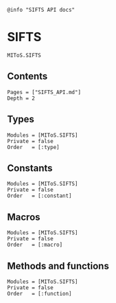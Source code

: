 ```@setup log
@info "SIFTS API docs"
```

# SIFTS

```@docs
MIToS.SIFTS
```

## Contents

```@contents
Pages = ["SIFTS_API.md"]
Depth = 2
```  

## Types

```@autodocs
Modules = [MIToS.SIFTS]
Private = false
Order   = [:type]
```

## Constants

```@autodocs
Modules = [MIToS.SIFTS]
Private = false
Order   = [:constant]
```

## Macros

```@autodocs
Modules = [MIToS.SIFTS]
Private = false
Order   = [:macro]
```

## Methods and functions

```@autodocs
Modules = [MIToS.SIFTS]
Private = false
Order   = [:function]
```
